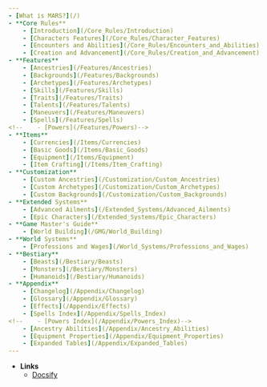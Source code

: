 ```yaml
---
- [What is MARS?](/)
- **Core Rules**
	- [Introduction](/Core_Rules/Introduction)
	- [Characters Features](/Core_Rules/Character_Features)
	- [Encounters and Abilities](/Core_Rules/Encounters_and_Abilities)
	- [Creation and Advancement](/Core_Rules/Creation_and_Advancement)
- **Features**
	- [Ancestries](/Features/Ancestries)
	- [Backgrounds](/Features/Backgrounds)
	- [Archetypes](/Features/Archetypes)
	- [Skills](/Features/Skills)
	- [Traits](/Features/Traits)
	- [Talents](/Features/Talents)
	- [Maneuvers](/Features/Maneuvers)
	- [Spells](/Features/Spells)
<!--	- [Powers](/Features/Powers)-->
- **Items**
	- [Currencies](/Items/Currencies)
	- [Basic Goods](/Items/Basic_Goods)
	- [Equipment](/Items/Equipment)
	- [Item Crafting](/Items/Item_Crafting)
- **Customization**
	- [Custom Ancestries](/Customization/Custom_Ancestries)
	- [Custom Archetypes](/Customization/Custom_Archetypes)
	- [Custom Backgrounds](/Customization/Custom_Backgrounds)
- **Extended Systems**
	- [Advanced Ailments](/Extended_Systems/Advanced_Ailments)
	- [Epic Characters](/Extended_Systems/Epic_Characters)
- **Game Master's Guide**
	- [World Building](/GMG/World_Building)
- **World Systems**
	- [Professions and Wages](/World_Systems/Professions_and_Wages)
- **Bestiary**
	- [Beasts](/Bestiary/Beasts)
	- [Monsters](/Bestiary/Monsters)
	- [Humanoids](/Bestiary/Humanoids)
- **Appendix**
	- [Changelog](/Appendix/Changelog)
	- [Glossary](/Appendix/Glossary)
	- [Effects](/Appendix/Effects)
	- [Spells Index](/Appendix/Spells_Index)
<!--	- [Powers Index](/Appendix/Powers_Index)-->
	- [Ancestry Abilities](/Appendix/Ancestry_Abilities)
	- [Equipment Properties](/Appendix/Equipment_Properties)
	- [Expanded Tables](/Appendix/Expanded_Tables)
---
```

- **Links**
	- [Docsify](https://docsify.js.org/)